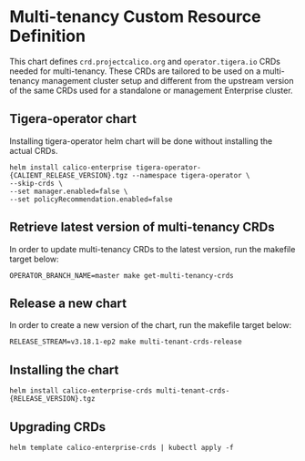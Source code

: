 # Multi-tenancy Custom Resource Definition

This chart defines `crd.projectcalico.org` and `operator.tigera.io` CRDs needed for multi-tenancy.
These CRDs are tailored to be used on a multi-tenancy management cluster setup and different from the upstream version of the same CRDs used for a standalone or management Enterprise cluster.

## Tigera-operator chart

Installing tigera-operator helm chart will be done without installing the actual CRDs.

```
helm install calico-enterprise tigera-operator-{CALIENT_RELEASE_VERSION}.tgz --namespace tigera-operator \
--skip-crds \
--set manager.enabled=false \
--set policyRecommendation.enabled=false
```

## Retrieve latest version of multi-tenancy CRDs

In order to update multi-tenancy CRDs to the latest version, run the makefile target below:

```
OPERATOR_BRANCH_NAME=master make get-multi-tenancy-crds
```

## Release a new chart

In order to create a new version of the chart, run the makefile target below:

```
RELEASE_STREAM=v3.18.1-ep2 make multi-tenant-crds-release
```

## Installing the chart

```
helm install calico-enterprise-crds multi-tenant-crds-{RELEASE_VERSION}.tgz
```

## Upgrading CRDs

```
helm template calico-enterprise-crds | kubectl apply -f
```
